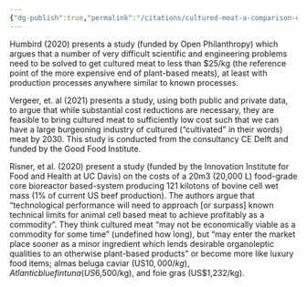 ```yaml
---
{"dg-publish":true,"permalink":"/citations/cultured-meat-a-comparison-of-techno-economic-analyses-rethink-priorities/","tags":["#cultivated_meat"],"created":"2025-10-23T17:42:45.218+01:00","updated":"2025-10-23T18:12:10.206+01:00"}
---
```


Humbird (2020) presents a study (funded by Open Philanthropy) which argues that a number of very difficult scientific and engineering problems need to be solved to get cultured meat to less than $25/kg (the reference point of the more expensive end of plant-based meats), at least with production processes anywhere similar to known processes.

Vergeer, et. al (2021) presents a study, using both public and private data, to argue that while substantial cost reductions are necessary, they are feasible to bring cultured meat to sufficiently low cost such that we can have a large burgeoning industry of cultured (“cultivated” in their words) meat by 2030. This study is conducted from the consultancy CE Delft and funded by the Good Food Institute.

Risner, et al. (2020) present a study (funded by the Innovation Institute for Food and Health at UC Davis) on the costs of a 20m3 (20,000 L) food-grade core bioreactor based-system producing 121 kilotons of bovine cell wet mass (1% of current US beef production). The authors argue that “technological performance will need to approach [or surpass] known technical limits for animal cell based meat to achieve profitably as a commodity”. They think cultured meat “may not be economically viable as a commodity for some time” (undefined how long), but “may enter the market place sooner as a minor ingredient which lends desirable organoleptic qualities to an otherwise plant-based products” or become more like luxury food items; almas beluga caviar (US$10,000/kg), Atlantic bluefin tuna (US$6,500/kg), and foie gras (US$1,232/kg).